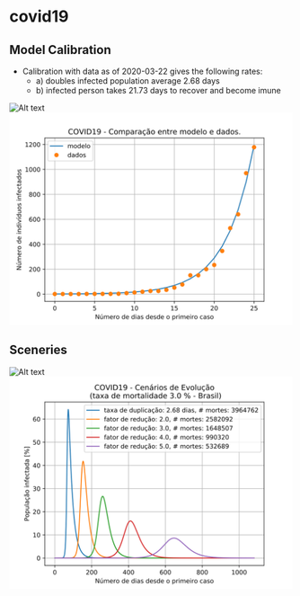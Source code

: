 # covid19


## Model Calibration

* Calibration with data as of 2020-03-22 gives the following rates:
  * a) doubles infected population average 2.68 days
  * b) infected person takes 21.73 days to recover and become imune

![Alt text](Calibration)
<img src="./analysis/model-data-comparison.svg">

## Sceneries

![Alt text](Sceneries)
<img src="./analysis/sceneries.svg">

